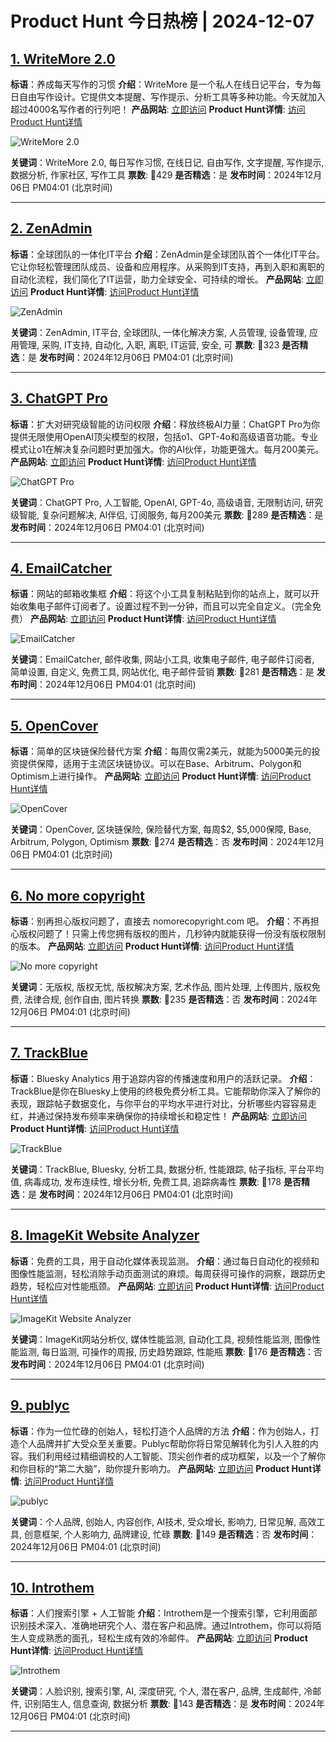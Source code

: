 # Product Hunt 今日热榜 | 2024-12-07

## [1. WriteMore 2.0](https://www.producthunt.com/posts/writemore-2-0?utm_campaign=producthunt-api&utm_medium=api-v2&utm_source=Application%3A+phtrends+%28ID%3A+147529%29)
**标语**：养成每天写作的习惯
**介绍**：WriteMore 是一个私人在线日记平台，专为每日自由写作设计。它提供文本提醒、写作提示、分析工具等多种功能。今天就加入超过4000名写作者的行列吧！
**产品网站**: [立即访问](https://www.producthunt.com/r/3FUFXDELG2O4IN?utm_campaign=producthunt-api&utm_medium=api-v2&utm_source=Application%3A+phtrends+%28ID%3A+147529%29)
**Product Hunt详情**: [访问Product Hunt详情](https://www.producthunt.com/posts/writemore-2-0?utm_campaign=producthunt-api&utm_medium=api-v2&utm_source=Application%3A+phtrends+%28ID%3A+147529%29)

![WriteMore 2.0](https://ph-files.imgix.net/a0bc9881-d169-4d10-9165-62dc3295762a.png?auto=format&fit=crop&frame=1&h=512&w=1024)

**关键词**：WriteMore 2.0, 每日写作习惯, 在线日记, 自由写作, 文字提醒, 写作提示, 数据分析, 作家社区, 写作工具
**票数**: 🔺429
**是否精选**：是
**发布时间**：2024年12月06日 PM04:01 (北京时间)

---

## [2. ZenAdmin](https://www.producthunt.com/posts/zenadmin?utm_campaign=producthunt-api&utm_medium=api-v2&utm_source=Application%3A+phtrends+%28ID%3A+147529%29)
**标语**：全球团队的一体化IT平台
**介绍**：ZenAdmin是全球团队首个一体化IT平台。它让你轻松管理团队成员、设备和应用程序。从采购到IT支持，再到入职和离职的自动化流程，我们简化了IT运营，助力全球安全、可持续的增长。
**产品网站**: [立即访问](https://www.producthunt.com/r/5HSFCAW44VZJXJ?utm_campaign=producthunt-api&utm_medium=api-v2&utm_source=Application%3A+phtrends+%28ID%3A+147529%29)
**Product Hunt详情**: [访问Product Hunt详情](https://www.producthunt.com/posts/zenadmin?utm_campaign=producthunt-api&utm_medium=api-v2&utm_source=Application%3A+phtrends+%28ID%3A+147529%29)

![ZenAdmin](https://ph-files.imgix.net/6c5e4517-ec7e-489c-9191-c8d9593b5efa.jpeg?auto=format&fit=crop&frame=1&h=512&w=1024)

**关键词**：ZenAdmin, IT平台, 全球团队, 一体化解决方案, 人员管理, 设备管理, 应用管理, 采购, IT支持, 自动化, 入职, 离职, IT运营, 安全, 可
**票数**: 🔺323
**是否精选**：是
**发布时间**：2024年12月06日 PM04:01 (北京时间)

---

## [3. ChatGPT Pro](https://www.producthunt.com/posts/chatgpt-pro-1?utm_campaign=producthunt-api&utm_medium=api-v2&utm_source=Application%3A+phtrends+%28ID%3A+147529%29)
**标语**：扩大对研究级智能的访问权限
**介绍**：释放终极AI力量：ChatGPT Pro为你提供无限使用OpenAI顶尖模型的权限，包括o1、GPT-4o和高级语音功能。专业模式让o1在解决复杂问题时更加强大。你的AI伙伴，功能更强大。每月200美元。
**产品网站**: [立即访问](https://www.producthunt.com/r/PHLDZLH62ZZ44M?utm_campaign=producthunt-api&utm_medium=api-v2&utm_source=Application%3A+phtrends+%28ID%3A+147529%29)
**Product Hunt详情**: [访问Product Hunt详情](https://www.producthunt.com/posts/chatgpt-pro-1?utm_campaign=producthunt-api&utm_medium=api-v2&utm_source=Application%3A+phtrends+%28ID%3A+147529%29)

![ChatGPT Pro](https://ph-files.imgix.net/8661f284-988f-4c35-9422-84d56d2c72b0.png?auto=format&fit=crop&frame=1&h=512&w=1024)

**关键词**：ChatGPT Pro, 人工智能, OpenAI, GPT-4o, 高级语音, 无限制访问, 研究级智能, 复杂问题解决, AI伴侣, 订阅服务, 每月200美元
**票数**: 🔺289
**是否精选**：是
**发布时间**：2024年12月06日 PM04:01 (北京时间)

---

## [4. EmailCatcher](https://www.producthunt.com/posts/emailcatcher?utm_campaign=producthunt-api&utm_medium=api-v2&utm_source=Application%3A+phtrends+%28ID%3A+147529%29)
**标语**：网站的邮箱收集框
**介绍**：将这个小工具复制粘贴到你的站点上，就可以开始收集电子邮件订阅者了。设置过程不到一分钟，而且可以完全自定义。（完全免费）
**产品网站**: [立即访问](https://www.producthunt.com/r/AHR3THCEAJP44A?utm_campaign=producthunt-api&utm_medium=api-v2&utm_source=Application%3A+phtrends+%28ID%3A+147529%29)
**Product Hunt详情**: [访问Product Hunt详情](https://www.producthunt.com/posts/emailcatcher?utm_campaign=producthunt-api&utm_medium=api-v2&utm_source=Application%3A+phtrends+%28ID%3A+147529%29)

![EmailCatcher](https://ph-files.imgix.net/22a9de70-e84e-4414-b337-31cd025fd55b.png?auto=format&fit=crop&frame=1&h=512&w=1024)

**关键词**：EmailCatcher, 邮件收集, 网站小工具, 收集电子邮件, 电子邮件订阅者, 简单设置, 自定义, 免费工具, 网站优化, 电子邮件营销
**票数**: 🔺281
**是否精选**：是
**发布时间**：2024年12月06日 PM04:01 (北京时间)

---

## [5. OpenCover](https://www.producthunt.com/posts/opencover?utm_campaign=producthunt-api&utm_medium=api-v2&utm_source=Application%3A+phtrends+%28ID%3A+147529%29)
**标语**：简单的区块链保险替代方案
**介绍**：每周仅需2美元，就能为5000美元的投资提供保障，适用于主流区块链协议。可以在Base、Arbitrum、Polygon和Optimism上进行操作。
**产品网站**: [立即访问](https://www.producthunt.com/r/FZNE7WG2BNV4QC?utm_campaign=producthunt-api&utm_medium=api-v2&utm_source=Application%3A+phtrends+%28ID%3A+147529%29)
**Product Hunt详情**: [访问Product Hunt详情](https://www.producthunt.com/posts/opencover?utm_campaign=producthunt-api&utm_medium=api-v2&utm_source=Application%3A+phtrends+%28ID%3A+147529%29)

![OpenCover](https://ph-files.imgix.net/1549c4f1-f73c-483f-abb0-4ead63b9c00e.png?auto=format&fit=crop&frame=1&h=512&w=1024)

**关键词**：OpenCover, 区块链保险, 保险替代方案, 每周$2, $5,000保障, Base, Arbitrum, Polygon, Optimism
**票数**: 🔺274
**是否精选**：否
**发布时间**：2024年12月06日 PM04:01 (北京时间)

---

## [6. No more copyright](https://www.producthunt.com/posts/no-more-copyright-3?utm_campaign=producthunt-api&utm_medium=api-v2&utm_source=Application%3A+phtrends+%28ID%3A+147529%29)
**标语**：别再担心版权问题了，直接去 nomorecopyright.com 吧。
**介绍**：不再担心版权问题了！只需上传您拥有版权的图片，几秒钟内就能获得一份没有版权限制的版本。
**产品网站**: [立即访问](https://www.producthunt.com/r/IGOZHGNHOJSBM3?utm_campaign=producthunt-api&utm_medium=api-v2&utm_source=Application%3A+phtrends+%28ID%3A+147529%29)
**Product Hunt详情**: [访问Product Hunt详情](https://www.producthunt.com/posts/no-more-copyright-3?utm_campaign=producthunt-api&utm_medium=api-v2&utm_source=Application%3A+phtrends+%28ID%3A+147529%29)

![No more copyright](https://ph-files.imgix.net/78f9fe72-7d21-455c-9415-92340f1c393d.png?auto=format&fit=crop&frame=1&h=512&w=1024)

**关键词**：无版权, 版权无忧, 版权解决方案, 艺术作品, 图片处理, 上传图片, 版权免费, 法律合规, 创作自由, 图片转换
**票数**: 🔺235
**是否精选**：否
**发布时间**：2024年12月06日 PM04:01 (北京时间)

---

## [7. TrackBlue](https://www.producthunt.com/posts/trackblue?utm_campaign=producthunt-api&utm_medium=api-v2&utm_source=Application%3A+phtrends+%28ID%3A+147529%29)
**标语**：Bluesky Analytics 用于追踪内容的传播速度和用户的活跃记录。
**介绍**：TrackBlue是你在Bluesky上使用的终极免费分析工具。它能帮助你深入了解你的表现，跟踪帖子数据变化，与你平台的平均水平进行对比，分析哪些内容容易走红，并通过保持发布频率来确保你的持续增长和稳定性！
**产品网站**: [立即访问](https://www.producthunt.com/r/RXYUMS6LCVI66F?utm_campaign=producthunt-api&utm_medium=api-v2&utm_source=Application%3A+phtrends+%28ID%3A+147529%29)
**Product Hunt详情**: [访问Product Hunt详情](https://www.producthunt.com/posts/trackblue?utm_campaign=producthunt-api&utm_medium=api-v2&utm_source=Application%3A+phtrends+%28ID%3A+147529%29)

![TrackBlue](https://ph-files.imgix.net/7c0417ee-1089-4b16-b8b1-28c7a594186b.png?auto=format&fit=crop&frame=1&h=512&w=1024)

**关键词**：TrackBlue, Bluesky, 分析工具, 数据分析, 性能跟踪, 帖子指标, 平台平均值, 病毒成功, 发布连续性, 增长分析, 免费工具, 追踪病毒性
**票数**: 🔺178
**是否精选**：是
**发布时间**：2024年12月06日 PM04:01 (北京时间)

---

## [8. ImageKit Website Analyzer](https://www.producthunt.com/posts/imagekit-website-analyzer?utm_campaign=producthunt-api&utm_medium=api-v2&utm_source=Application%3A+phtrends+%28ID%3A+147529%29)
**标语**：免费的工具，用于自动化媒体表现监测。
**介绍**：通过每日自动化的视频和图像性能监测，轻松消除手动页面测试的麻烦。每周获得可操作的洞察，跟踪历史趋势，轻松应对性能瓶颈。
**产品网站**: [立即访问](https://www.producthunt.com/r/ENS6YUENISMWGQ?utm_campaign=producthunt-api&utm_medium=api-v2&utm_source=Application%3A+phtrends+%28ID%3A+147529%29)
**Product Hunt详情**: [访问Product Hunt详情](https://www.producthunt.com/posts/imagekit-website-analyzer?utm_campaign=producthunt-api&utm_medium=api-v2&utm_source=Application%3A+phtrends+%28ID%3A+147529%29)

![ImageKit Website Analyzer](https://ph-files.imgix.net/fdc62501-5634-430f-b49a-969c56527978.jpeg?auto=format&fit=crop&frame=1&h=512&w=1024)

**关键词**：ImageKit网站分析仪, 媒体性能监测, 自动化工具, 视频性能监测, 图像性能监测, 每日监测, 可操作的周报, 历史趋势跟踪, 性能瓶
**票数**: 🔺176
**是否精选**：否
**发布时间**：2024年12月06日 PM04:01 (北京时间)

---

## [9. publyc](https://www.producthunt.com/posts/publyc?utm_campaign=producthunt-api&utm_medium=api-v2&utm_source=Application%3A+phtrends+%28ID%3A+147529%29)
**标语**：作为一位忙碌的创始人，轻松打造个人品牌的方法
**介绍**：作为创始人，打造个人品牌并扩大受众至关重要。Publyc帮助你将日常见解转化为引人入胜的内容。我们利用经过精细调校的人工智能、顶尖创作者的成功框架，以及一个了解你和你目标的“第二大脑”，助你提升影响力。
**产品网站**: [立即访问](https://www.producthunt.com/r/653WT6KJFRYS4S?utm_campaign=producthunt-api&utm_medium=api-v2&utm_source=Application%3A+phtrends+%28ID%3A+147529%29)
**Product Hunt详情**: [访问Product Hunt详情](https://www.producthunt.com/posts/publyc?utm_campaign=producthunt-api&utm_medium=api-v2&utm_source=Application%3A+phtrends+%28ID%3A+147529%29)

![publyc](https://ph-files.imgix.net/64ac3dae-3e9a-407d-af60-d54bd4d30137.jpeg?auto=format&fit=crop&frame=1&h=512&w=1024)

**关键词**：个人品牌, 创始人, 内容创作, AI技术, 受众增长, 影响力, 日常见解, 高效工具, 创意框架, 个人影响力, 品牌建设, 忙碌
**票数**: 🔺149
**是否精选**：否
**发布时间**：2024年12月06日 PM04:01 (北京时间)

---

## [10. Introthem](https://www.producthunt.com/posts/introthem?utm_campaign=producthunt-api&utm_medium=api-v2&utm_source=Application%3A+phtrends+%28ID%3A+147529%29)
**标语**：人们搜索引擎 + 人工智能
**介绍**：Introthem是一个搜索引擎，它利用面部识别技术深入、准确地研究个人、潜在客户和品牌。通过Introthem，你可以将陌生人变成熟悉的面孔，轻松生成有效的冷邮件。
**产品网站**: [立即访问](https://www.producthunt.com/r/3RWP3VU3SVPTG2?utm_campaign=producthunt-api&utm_medium=api-v2&utm_source=Application%3A+phtrends+%28ID%3A+147529%29)
**Product Hunt详情**: [访问Product Hunt详情](https://www.producthunt.com/posts/introthem?utm_campaign=producthunt-api&utm_medium=api-v2&utm_source=Application%3A+phtrends+%28ID%3A+147529%29)

![Introthem](https://ph-files.imgix.net/4e7bb203-2b16-4225-aeda-f786c4ff9c79.png?auto=format&fit=crop&frame=1&h=512&w=1024)

**关键词**：人脸识别, 搜索引擎, AI, 深度研究, 个人, 潜在客户, 品牌, 生成邮件, 冷邮件, 识别陌生人, 信息查询, 数据分析
**票数**: 🔺143
**是否精选**：是
**发布时间**：2024年12月06日 PM04:01 (北京时间)

---

